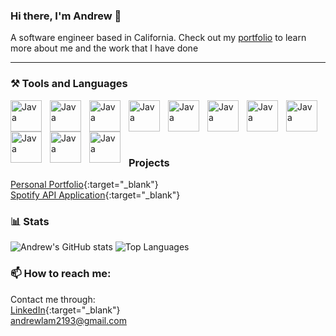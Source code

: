 ### Hi there, I'm Andrew 👋
A software engineer based in California.
Check out my [portfolio](https://www.andrewlam.tech) to learn more about me and the work that I have done



---

### ⚒️ Tools and Languages
<img align="left" alt="Java" width="50px" title="Python" style="cursor:pointer; padding-right:10px;" src="https://cdn.jsdelivr.net/gh/devicons/devicon/icons/python/python-original.svg"/>
<img align="left" alt="Java" width="50px" title="JavaScript" style="cursor:pointer; padding-right:10px;"  src="https://cdn.jsdelivr.net/gh/devicons/devicon/icons/javascript/javascript-original.svg"/>
<img align="left" alt="Java" width="50px" title="HTML" style="cursor:pointer; padding-right:10px;"  src="https://cdn.jsdelivr.net/gh/devicons/devicon/icons/html5/html5-original.svg"/>
<img align="left" alt="Java" width="50px" title="CSS" style="cursor:pointer; padding-right:10px;"  src="https://cdn.jsdelivr.net/gh/devicons/devicon/icons/css3/css3-original.svg"/>
<img align="left" alt="Java" width="50px" title="ReactJS" style="cursor:pointer; padding-right:10px;"  src="https://cdn.jsdelivr.net/gh/devicons/devicon/icons/react/react-original.svg"/>
<img align="left" alt="Java" width="50px" title="Java" style="cursor:pointer; padding-right:10px;"  src="https://cdn.jsdelivr.net/gh/devicons/devicon/icons/java/java-original.svg"/>
<img align="left" alt="Java" width="50px" title="MySQL" style="cursor:pointer; padding-right:10px;" src="https://cdn.jsdelivr.net/gh/devicons/devicon/icons/mysql/mysql-original.svg"/>
<img align="left" alt="Java" width="50px" title="Docker" style="cursor:pointer; padding-right:10px;"  src="https://cdn.jsdelivr.net/gh/devicons/devicon/icons/docker/docker-original.svg"/>
<img align="left" alt="Java" width="50px" title="Jenkins" style="cursor:pointer; padding-right:10px;"  src="https://cdn.jsdelivr.net/gh/devicons/devicon/icons/jenkins/jenkins-original.svg"/>
<img align="left" alt="Java" width="50px" title="pandas" style="cursor:pointer; padding-right:10px;"  src="https://cdn.jsdelivr.net/gh/devicons/devicon/icons/pandas/pandas-original.svg"/>
<img align="left" alt="Java" width="50px" title="Git" style="cursor:pointer; padding-right:10px;"  src="https://cdn.jsdelivr.net/gh/devicons/devicon/icons/git/git-original.svg"/>
<br/><br/><br/>

#

### Projects
[Personal Portfolio](https://www.andrewlam.tech/){:target="_blank"}  
[Spotify API Application](https://spotify-music-recommender-al.vercel.app/){:target="_blank"}  

### 📊 Stats
![Andrew's GitHub stats](https://github-readme-stats.vercel.app/api?username=lam-andrew&show_icons=true&theme=city_lights)
![Top Languages](https://github-readme-stats.vercel.app/api/top-langs/?username=lam-andrew&layout=compact&theme=city_lights)

### 📫 How to reach me:
Contact me through:  
[LinkedIn](https://www.linkedin.com/in/andrewlam856){:target="_blank"}  
andrewlam2193@gmail.com

<!--
Here are some ideas to get you started:

- 🔭 I’m currently working on ...
- 🌱 I’m currently learning ...
- ⚡ Fun fact: ...
-->
